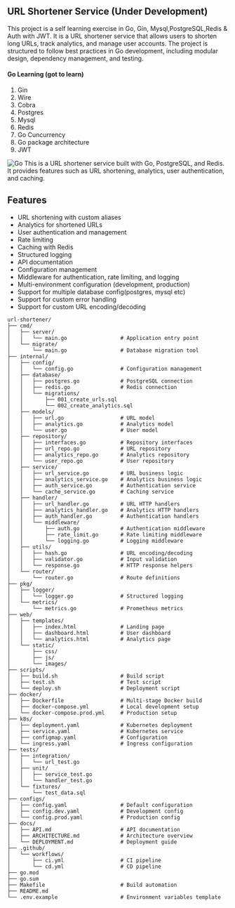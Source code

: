 ## URL Shortener Service (Under Development)
This project is a self learning exercise in Go, Gin, Mysql,PostgreSQL,Redis & Auth with JWT. It is a URL shortener service that allows users to shorten long URLs, track analytics, and manage user accounts. The project is structured to follow best practices in Go development, including modular design, dependency management, and testing.

#### Go Learning (got to learn)
1. Gin
2. Wire
3. Cobra
4. Postgres
5. Mysql
6. Redis
7. Go Cuncurrency
8. Go package architecture
9. JWT

![Go](https://img.shields.io/badge/Go-1.24-blue.svg)
This is a URL shortener service built with Go, PostgreSQL, and Redis. It provides features such as URL shortening, analytics, user authentication, and caching.
## Features
- URL shortening with custom aliases
- Analytics for shortened URLs
- User authentication and management
- Rate limiting
- Caching with Redis
- Structured logging
- API documentation
- Configuration management
- Middleware for authentication, rate limiting, and logging
- Multi-environment configuration (development, production)
- Support for multiple database config(postgres, mysql etc)
- Support for custom error handling
- Support for custom URL encoding/decoding


```azure
url-shortener/
├── cmd/
│   ├── server/
│   │   └── main.go                 # Application entry point
│   └── migrate/
│       └── main.go                 # Database migration tool
├── internal/
│   ├── config/
│   │   └── config.go               # Configuration management
│   ├── database/
│   │   ├── postgres.go             # PostgreSQL connection
│   │   ├── redis.go                # Redis connection
│   │   └── migrations/
│   │       ├── 001_create_urls.sql
│   │       └── 002_create_analytics.sql
│   ├── models/
│   │   ├── url.go                  # URL model
│   │   ├── analytics.go            # Analytics model
│   │   └── user.go                 # User model
│   ├── repository/
│   │   ├── interfaces.go           # Repository interfaces
│   │   ├── url_repo.go             # URL repository
│   │   ├── analytics_repo.go       # Analytics repository
│   │   └── user_repo.go            # User repository
│   ├── service/
│   │   ├── url_service.go          # URL business logic
│   │   ├── analytics_service.go    # Analytics business logic
│   │   ├── auth_service.go         # Authentication service
│   │   └── cache_service.go        # Caching service
│   ├── handler/
│   │   ├── url_handler.go          # URL HTTP handlers
│   │   ├── analytics_handler.go    # Analytics HTTP handlers
│   │   ├── auth_handler.go         # Authentication handlers
│   │   └── middleware/
│   │       ├── auth.go             # Authentication middleware
│   │       ├── rate_limit.go       # Rate limiting middleware
│   │       └── logging.go          # Logging middleware
│   ├── utils/
│   │   ├── hash.go                 # URL encoding/decoding
│   │   ├── validator.go            # Input validation
│   │   └── response.go             # HTTP response helpers
│   └── router/
│       └── router.go               # Route definitions
├── pkg/
│   ├── logger/
│   │   └── logger.go               # Structured logging
│   └── metrics/
│       └── metrics.go              # Prometheus metrics
├── web/
│   ├── templates/
│   │   ├── index.html              # Landing page
│   │   ├── dashboard.html          # User dashboard
│   │   └── analytics.html          # Analytics page
│   └── static/
│       ├── css/
│       ├── js/
│       └── images/
├── scripts/
│   ├── build.sh                    # Build script
│   ├── test.sh                     # Test script
│   └── deploy.sh                   # Deployment script
├── docker/
│   ├── Dockerfile                  # Multi-stage Docker build
│   ├── docker-compose.yml          # Local development setup
│   └── docker-compose.prod.yml     # Production setup
├── k8s/
│   ├── deployment.yaml             # Kubernetes deployment
│   ├── service.yaml                # Kubernetes service
│   ├── configmap.yaml              # Configuration
│   └── ingress.yaml                # Ingress configuration
├── tests/
│   ├── integration/
│   │   └── url_test.go
│   ├── unit/
│   │   ├── service_test.go
│   │   └── handler_test.go
│   └── fixtures/
│       └── test_data.sql
├── configs/
│   ├── config.yaml                 # Default configuration
│   ├── config.dev.yaml             # Development config
│   └── config.prod.yaml            # Production config
├── docs/
│   ├── API.md                      # API documentation
│   ├── ARCHITECTURE.md             # Architecture overview
│   └── DEPLOYMENT.md               # Deployment guide
├── .github/
│   └── workflows/
│       ├── ci.yml                  # CI pipeline
│       └── cd.yml                  # CD pipeline
├── go.mod
├── go.sum
├── Makefile                        # Build automation
├── README.md
└── .env.example                    # Environment variables template
```
